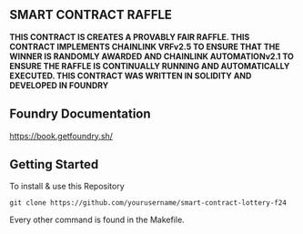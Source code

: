 ## SMART CONTRACT RAFFLE

**THIS CONTRACT IS CREATES A PROVABLY FAIR RAFFLE. THIS CONTRACT IMPLEMENTS CHAINLINK VRFv2.5 TO ENSURE THAT THE WINNER IS RANDOMLY AWARDED AND CHAINLINK AUTOMATIONv2.1 TO ENSURE THE RAFFLE IS CONTINUALLY RUNNING AND AUTOMATICALLY EXECUTED. THIS CONTRACT WAS WRITTEN IN SOLIDITY AND DEVELOPED IN FOUNDRY**

## Foundry Documentation

https://book.getfoundry.sh/

## Getting Started
To install & use this Repository
~~~
git clone https://github.com/yourusername/smart-contract-lottery-f24
~~~
Every other command is found in the Makefile.
